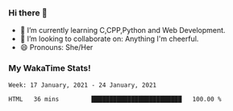 ### Hi there 👋

- 🌱 I’m currently learning C,CPP,Python and Web Development.
- 👯 I’m looking to collaborate on: Anything I'm cheerful.
- 😄 Pronouns: She/Her

### My WakaTime Stats!

<!--START_SECTION:waka-->
```text
Week: 17 January, 2021 - 24 January, 2021

HTML   36 mins         █████████████████████████   100.00 % 
```
<!--END_SECTION:waka-->
